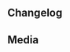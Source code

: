 ## Changelog

<!-- What did you change? -->

## Media

<!-- Attach media if the PR makes ingame changes (clothing, items, features, etc).
Small fixes/refactors are exempt. Media may be used in SS14 progress reports with credit. -->
